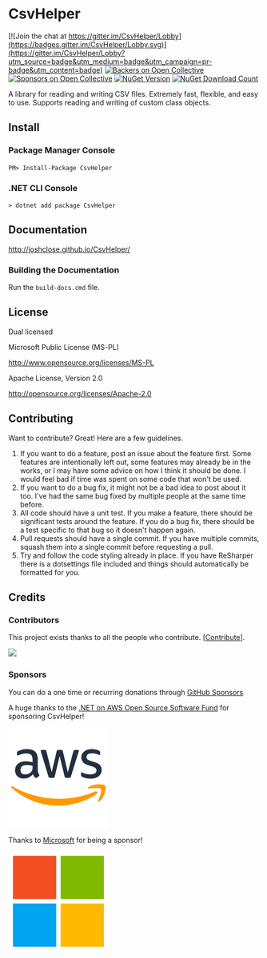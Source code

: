 # CsvHelper

[![Join the chat at https://gitter.im/CsvHelper/Lobby](https://badges.gitter.im/CsvHelper/Lobby.svg)](https://gitter.im/CsvHelper/Lobby?utm_source=badge&utm_medium=badge&utm_campaign=pr-badge&utm_content=badge)
[![Backers on Open Collective](https://opencollective.com/csvhelper/backers/badge.svg)](#backers)
[![Sponsors on Open Collective](https://opencollective.com/csvhelper/sponsors/badge.svg)](#sponsors) 
<a href="https://www.nuget.org/packages/CsvHelper"><img src="https://img.shields.io/nuget/v/CsvHelper.svg" alt="NuGet Version" /></a> 
<a href="https://www.nuget.org/packages/CsvHelper"><img src="https://img.shields.io/nuget/dt/CsvHelper.svg" alt="NuGet Download Count" /></a>

A library for reading and writing CSV files. Extremely fast, flexible, and easy to use. Supports reading and writing of custom class objects.

## Install

### Package Manager Console

```
PM> Install-Package CsvHelper
```

### .NET CLI Console

```
> dotnet add package CsvHelper
```

## Documentation

http://joshclose.github.io/CsvHelper/

### Building the Documentation

Run the `build-docs.cmd` file.

## License

Dual licensed

Microsoft Public License (MS-PL)

http://www.opensource.org/licenses/MS-PL

Apache License, Version 2.0

http://opensource.org/licenses/Apache-2.0

## Contributing

Want to contribute? Great! Here are a few guidelines.

1. If you want to do a feature, post an issue about the feature first. Some features are intentionally left out, some features may already be in the works, or I may have some advice on how I think it should be done. I would feel bad if time was spent on some code that won't be used.
2. If you want to do a bug fix, it might not be a bad idea to post about it too. I've had the same bug fixed by multiple people at the same time before.
3. All code should have a unit test. If you make a feature, there should be significant tests around the feature. If you do a bug fix, there should be a test specific to that bug so it doesn't happen again.
4. Pull requests should have a single commit. If you have multiple commits, squash them into a single commit before requesting a pull.
5. Try and follow the code styling already in place. If you have ReSharper there is a dotsettings file included and things should automatically be formatted for you.

## Credits

### Contributors

This project exists thanks to all the people who contribute. [[Contribute](CONTRIBUTING.md)].

<a href="https://github.com/JoshClose/CsvHelper/graphs/contributors"><img src="https://opencollective.com/csvhelper/contributors.svg?width=890&button=false" /></a>

### Sponsors

You can do a one time or recurring donations through [GitHub Sponsors](https://github.com/sponsors/JoshClose)

A huge thanks to the [.NET on AWS Open Source Software Fund](https://github.com/aws/dotnet-foss) for sponsoring CsvHelper!

<a href="https://github.com/aws/dotnet-foss"><img src="https://raw.githubusercontent.com/JoshClose/CsvHelper/master/logo/aws.png" /></a>

Thanks to [Microsoft](https://github.com/microsoft) for being a sponsor!

<a href="https://github.com/microsoft"><img src="https://raw.githubusercontent.com/JoshClose/CsvHelper/master/logo/microsoft.png" /></a>

